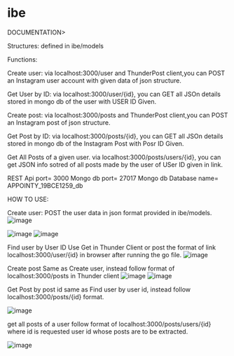 # ibe

DOCUMENTATION>

Structures:
defined in ibe/models

Functions:

Create user:
via localhost:3000/user and ThunderPost client,you can POST an Instagram user account with given data of json structure.

Get User by ID:
via localhost:3000/user/{id}, you can GET all JSOn details stored in mongo db of the user with USER ID Given.

Create post:
via localhost:3000/posts and ThunderPost client,you can POST an Instagram post of json structure.

Get Post by ID:
via localhost:3000/posts/{id}, you can GET all JSOn details stored in mongo db of the Instagram Post with Posr ID Given.

Get All Posts of a given user.
via localhost:3000/posts/users/{id}, you can get JSON info sotred of all posts made by the user of USer ID given in link.

REST Api port= 3000
Mongo db port= 27017
Mongo db Database name= APPOINTY_19BCE1259_db


HOW TO USE:

Create user:
POST the user data in json format provided in ibe/models.
![image](https://user-images.githubusercontent.com/84318539/136667055-f6aa8436-15bd-42b7-994c-9bd0efb60bb9.png)

![image](https://user-images.githubusercontent.com/84318539/136667071-1d6ca35c-aa1b-4d28-8474-ad4a13702ec4.png)
![image](https://user-images.githubusercontent.com/84318539/136667079-b22e1ab4-7fc8-473b-83e5-3b1d21cb79ae.png)

Find user by User ID
Use Get in Thunder Client or post the format of link localhost:3000/user/{id} in browser after running the go file.
![image](https://user-images.githubusercontent.com/84318539/136667419-9f93995a-8007-4c21-9b0a-bc4c5a5e1e99.png)

Create post
Same as Create user, instead follow format of localhost:3000/posts in Thunder client
![image](https://user-images.githubusercontent.com/84318539/136667452-200f1c0d-9948-4400-aa6a-65c59fedceeb.png)
![image](https://user-images.githubusercontent.com/84318539/136667459-3f1024d0-f3b1-4ec4-8693-e86417256cfb.png)

Get Post by post id
same as Find user by user id, instead follow localhost:3000/posts/{id} format.

![image](https://user-images.githubusercontent.com/84318539/136667491-99762daf-a758-4d0f-874a-70ee9c9b2dfb.png)


get all posts of a user
follow format of localhost:3000/posts/users/{id} where id is requested user id whose posts are to be extracted.

![image](https://user-images.githubusercontent.com/84318539/136667540-b7a204d5-bc91-448c-b475-3c5f08bb5530.png)


